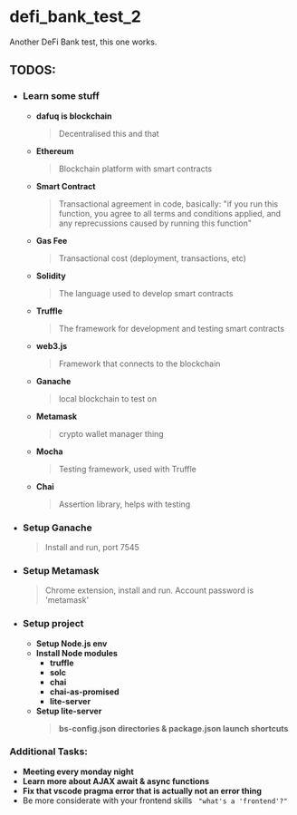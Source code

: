 # defi_bank_test_2
Another DeFi Bank test, this one works. 

## TODOS:
* ### Learn some stuff
  * __dafuq is blockchain__ 
    > Decentralised this and that
  * __Ethereum__
    > Blockchain platform with smart contracts
  * __Smart Contract__
    > Transactional agreement in code, basically: "if you run this function, you agree to all terms and conditions applied, and any reprecussions caused by running this function"
  * __Gas Fee__
    > Transactional cost (deployment, transactions, etc)
  * __Solidity__
    > The language used to develop smart contracts
  * __Truffle__ 
    > The framework for development and testing smart contracts
  * __web3.js__ 
    > Framework that connects to the blockchain
  * __Ganache__
    > local blockchain to test on
  * __Metamask__ 
    > crypto wallet manager thing
  * __Mocha__
    > Testing framework, used with Truffle
  * __Chai__
    > Assertion library, helps with testing
    
* ### Setup Ganache
  > Install and run, port 7545

* ### Setup Metamask
  > Chrome extension, install and run. Account password is 'metamask'

* ### Setup project
  * __Setup Node.js env__
  * __Install Node modules__
    * __truffle__
    * __solc__
    * __chai__
    * __chai-as-promised__
    * __lite-server__
  * __Setup lite-server__
    > __bs-config.json directories & package.json launch shortcuts__

### Additional Tasks:
* __Meeting every monday night__
* __Learn more about AJAX await & async functions__
* __Fix that vscode pragma error that is actually not an error thing__
* Be more considerate with your frontend skills
``` "what's a 'frontend'?"```
